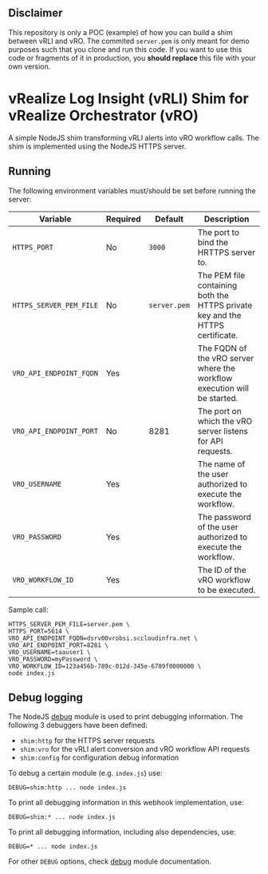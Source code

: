 ## Disclaimer

This repository is only a POC (example) of how you can build a shim between vRLI and vRO. The commited `server.pem` is only meant for demo purposes such that you clone and run this code. If you want to use this code or fragments of it in production, you **should replace** this file with your own version.

# vRealize Log Insight (vRLI) Shim for vRealize Orchestrator (vRO)

A simple NodeJS shim transforming vRLI alerts into vRO workflow calls. The shim is implemented using the NodeJS HTTPS server.

## Running

The following environment variables must/should be set before running the server:

| Variable | Required | Default | Description |
| -------- | -------- | ------- | ----------- |
| `HTTPS_PORT` | No | `3000` | The port to bind the HRTTPS server to. |
| `HTTPS_SERVER_PEM_FILE` | No | `server.pem` | The PEM file containing both the HTTPS private key and the HTTPS certificate. |
| `VRO_API_ENDPOINT_FQDN` | Yes | | The FQDN of the vRO server where the workflow execution will be started. |
| `VRO_API_ENDPOINT_PORT` | No | 8281 | The port on which the vRO server listens for API requests. |
| `VRO_USERNAME` | Yes | | The name of the user authorized to execute the workflow. |
| `VRO_PASSWORD` | Yes | | The password of the user authorized to execute the workflow. |
| `VRO_WORKFLOW_ID` | Yes | | The ID of the vRO workflow to be executed. |

Sample call:

```
HTTPS_SERVER_PEM_FILE=server.pem \
HTTPS_PORT=5614 \
VRO_API_ENDPOINT_FQDN=dsrv00vrobsi.sccloudinfra.net \
VRO_API_ENDPOINT_PORT=8281 \
VRO_USERNAME=taauser1 \
VRO_PASSWORD=myPassword \
VRO_WORKFLOW_ID=123a456b-789c-012d-345e-6789f0000000 \
node index.js
```
## Debug logging

The NodeJS [debug](https://www.npmjs.com/package/debug) module is used to print debugging information. The following 3 debuggers have been defined:

* `shim:http` for the HTTPS server requests
* `shim:vro` for the vRLI alert conversion and vRO workflow API requests
* `shim:config` for configuration debug information

To debug a certain module (e.g. `index.js`) use:

```
DEBUG=shim:http ... node index.js
```

To print all debugging information in this webhook implementation, use:

```
DEBUG=shim:* ... node index.js
```

To print all debugging information, including also dependencies, use:

```
DEBUG=* ... node index.js
```

For other `DEBUG` options, check [debug](https://www.npmjs.com/package/debug) module documentation.
